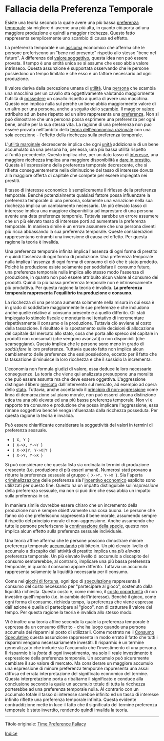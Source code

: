 # Fallacia della Preferenza Temporale



Esiste una teoria secondo la quale avere una più bassa [preferenza temporale](https://en.wikipedia.org/wiki/Time_preference) sia migliore di averne una più alta, in quanto ciò porta ad una maggiore produzione e quindi a maggior ricchezza. Questo fatto rappresenta semplicemente uno scambio di causa ed effetto.

La preferenza temporale è un [assioma](https://it.wikipedia.org/wiki/Assioma_(matematica)) economico che afferma che le persone preferiscono un "bene nel presente" rispetto allo stesso "bene nel futuro". A differenza del [valore soggettivo](https://en.wikipedia.org/wiki/Subjective_theory_of_value), questa idea non può essere provata. Il tempo è una entità unica se si assume che esso abbia valore intrinseco. Questa assunzione è supportata osservando che le persone possiedono un tempo limitato e che esso è un fattore necessario ad ogni produzione.

Il valore deriva dalla percezione umana di [utilità](ch101-glossary.md#utilità). Una [persona](ch101-glossary.md#persona) che scambia una macchina per un cavallo sta oggettivamente valutando maggiormente l'utilità di [possedere](ch101-glossary.md#proprietario) un cavallo rispetto a quella di avere una macchina. Questo non implica nulla sul perché un bene abbia maggiormente valore di un altro per una persona, anche a seguito dello [scambio](ch101-glossary.md#scambio-di-unità). Il maggior [valore](ch101-glossary.md#valore) attribuito ad un bene rispetto ad un altro rappresenta una [preferenza](https://en.wikipedia.org/wiki/Preference#Economics). Non si può dimostrare che una persona possa esprimere una preferenza per ogni bene, anche per la sua stessa vita. La ragione di una preferenza non può essere provata nell'ambito della [teoria dell'economica razionale](https://en.wikipedia.org/wiki/Catallactics) con una sola eccezione - l'effetto della ricchezza sulla preferenza temporale.

L'[utilità marginale](https://en.wikipedia.org/wiki/Marginal_utility) decrescente implica che ogni [unità](ch101-glossary.md#) addizionale di un bene accumulato da una persona ha, per essa, una più bassa utilità rispetto all'unità precedente. Questo implica che, per un dato tasso di [interesse](ch101-glossary.md#interesse), una maggiore ricchezza implica una maggiore disponibilità a [dare in prestito](ch101-glossary.md#dare-in-prestito---investire). Questa è l'espressione della preferenza temporale decrescente, che si riflette conseguentemente nella diminuzione del tasso di interesse dovuta alla maggiore offerta di capitale che compete per essere impiegata nei prestiti.

Il tasso di interesse economico è semplicemente il riflesso della preferenza temporale. Benché potenzialmente qualsiasi fattore possa influenzare la preferenza temporale di una persona, solamente una variazione nella sua ricchezza implica un cambiamento necessario. Un più elevato tasso di interesse implica una maggiore disponibilità ad imprestare di una persona avente una data preferenza temporale. Tuttavia sarebbe un errore assumere che un più elevato tasso di interesse porti ad aumentare la preferenza temporale. In maniera simile è un errore assumere che una persona diventi più ricca abbassando la sua preferenza temporale. Queste considerazioni rappresentano entrambi una inversione di causa ed effetto. Per questa ragione la teoria è invalida.

Una preferenza temporale infinita implica l'assenza di ogni forma di prestito e quindi l'assenza di ogni forma di produzione. Una preferenza temporale nulla implica l'assenza di ogni forma di consumo di ciò che è stato prodotto. Poiché la produzione esiste solamente per soddisfare il consumo futuro, una preferenza temporale nulla implica allo stesso modo l'assenza di produzione, in quanto non può essere attribuito alcun valore al consumo dei prodotti. Quindi la più bassa preferenza temporale non è intrinsecamente più produttiva. Per questa ragione la teoria è invalida. **La preferenza temporale rappresenta l'equilibrio tra produzione e consumo**.

La ricchezza di una persona aumenta solamente nella misura in cui essa è in grado di soddisfare maggiormente le sue preferenze e che includono anche quelle relative al consumo presente e a quello differito. Gli stati impiegato lo [stimolo](https://it.wikipedia.org/wiki/Stimulus) fiscale e monetario nel tentativo di incrementare rispettivamente il consumo o la produzione. Tuttavia ciò avviene al costo della tassazione. Il risultato è lo spostamento sulle decisioni di allocazione del capitale dal mercato allo stato, cosa che porta allo spreco del capitale in prodotti non consumati (che vengono avanzati) o non disponibili (che scarseggiano). Questo implica che le persone sono meno in grado di _soddisfare_ le loro preferenze. Tuttavia questo fatto non implica alcun cambiamento delle preferenze che essi possiedono, eccetto per il fatto che la tassazione diminuisce la loro ricchezza e che il sussidio la incrementa.

L'economia non formula giudizi di valore, essa deduce le loro necessarie conseguenze. La teoria che viene qui analizzata presuppone una moralità che può essere assunta ma che deve essere oggettiva. L'aggressione distingue il libero [mercato](ch101-glossary.md#mercato) dall'intervento sul mercato, ad esempio ad opera dello [stato](ch101-glossary.md#stato). Tuttavia, anche accettando il [principio di non-aggressione](https://en.wikipedia.org/wiki/Non-aggression_principle) come linea di demarcazione sul piano morale, non può esserci alcuna distinzione etica tra una più elevata ed una più bassa preferenza temporale. Non vi è rapporto tra consumo e produzione che possa implicare l'aggressione, essa rimane soggettiva benché venga influenzata dalla ricchezza posseduta. Per questa ragione la teoria è invalida.

Può essere chiarificante considerare la soggettività dei valori in termini di preferenza sessuale.

- `{ X, Y }`
- `{ X->X, Y->Y }`
- `{ X->X|Y, Y->X|Y }`
- `{ X->Y, Y->X }`

Si può considerare che questa lista sia ordinata in termini di produzione crescente (i.e. produzione di più esseri umani). Numerosi stati provano a ridurre la preferenza sessuale al gruppo `{ X->Y, Y->X }`. Sia l'aperta [criminalizzazione](https://it.wikipedia.org/wiki/Diritti_LGBT_nel_mondo) delle preferenze sia l'[incentivo economico](https://en.wikipedia.org/wiki/Marriage_promotion) esplicito sono utilizzati per questo fine. Questo ha un impatto distinguibile sull'_espressione_ della preferenza sessuale, ma non si può dire che essa abbia un impatto sulla preferenza in sé.

In maniera simile dovrebbe essere chiaro che un incremento della produzione non è sempre obiettivamente una cosa buona. Le persone che fanno ciò che preferiscono rappresenta il bene morale, assumendo sempre il rispetto del principio morale di non-aggressione. Anche assumendo che tutte le persone preferiscano la [continuazione della specie](https://futurism.com/in-order-to-ensure-human-survival-we-must-become-a-multi-planetary-species), questo non implica alcun effetto sulla preferenza sessuale individuale.

Una teoria affine afferma che le persone possono dimostrare minore preferenza temporale [accumulando](ch101-glossary.md#accumulare) più bitcoin. Un più elevato livello di accumulo a discapito dell'attività di prestito implica una _più elevata_ preferenza temporale. Un più elevato livello di accumulo a discapito del consumo sembrerebbe, al contrario, implicare una più bassa preferenza temporale, in quanto il consumo appare differito. Tuttavia un accumulo rappresenta solamente la liquidità necessaria per il consumo.

Come nei [giochi di fortuna](https://en.wikipedia.org/wiki/Game_of_chance), ogni tipo di [speculazione](ch101-glossary.md#speculare) rappresenta il consumo del costo necessario per "partecipare al gioco", sostenuto dalla liquidità richiesta. Questo costo è, come minimo, il [costo opportunità](https://it.wikipedia.org/wiki/Costo_opportunit%C3%A0) di non investire quell'importo (i.e. in cambio dell'interesse). Benché il gioco, come ogni forma di consumo, richieda tempo, la preferenza che viene espressa dall'azione è quella di partecipare al "gioco", non di catturare il valore del tempo. Per questa ragione la teoria è invalida allo stesso modo.

Vi è inoltre una teoria affine secondo la quale la preferenza temporale è espressa da un consumo differito - che ha luogo quando una persona accumula dei risparmi al posto di utilizzarli. Come mostrato ne il [Consumo Speculativo](ch092-speculative-consumption.md) questa assunzione rappresenta in modo errato il fatto che tutti i risparmi vengano necessariamente investiti.  Il risparmio è un termine generalizzato che include sia l'accumulo che l'investimento di una persona. Il risparmio è la _fonte_ di ogni investimento, ma solo il reale investimento è espressione della preferenza temporale. Un accumulo può sicuramente cambiare il suo valore di mercato. Ma considerare un maggiore accumulo una espressione di minore preferenza temporale rappresenta una assai diffusa ed errata interpretazione del significato economico del termine. Questa interpretazione porta a ribaltarne il significato e conduce alla conclusione secondo la quale un accumulo totale di tutta la ricchezza porterebbe ad una preferenza temporale nulla. Al contrario con un accumulo totale il tasso di interesse sarebbe infinito ed un tasso di interesse infinito riflette una preferenza temporale infinita. Questa evidente contraddizione mette in luce il fatto che il significato del termine preferenza temporale è stato invertito, rendendo quindi invalida la teoria.

---------
Titolo originale: [Time Preference Fallacy](https://github.com/libbitcoin/libbitcoin-system/wiki/Time-Preference-Fallacy)

[Indice](/README.md)

